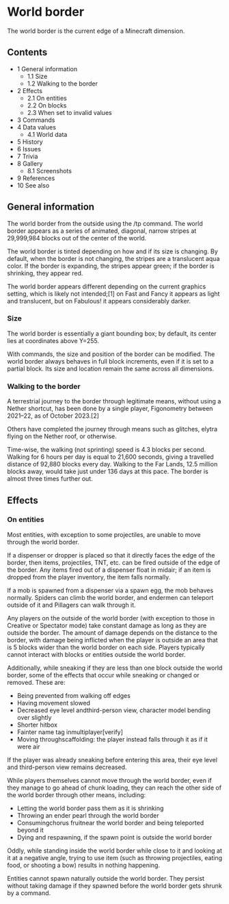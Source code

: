 # World border
The world border is the current edge of a Minecraft dimension.

## Contents
- 1 General information
	- 1.1 Size
	- 1.2 Walking to the border
- 2 Effects
	- 2.1 On entities
	- 2.2 On blocks
	- 2.3 When set to invalid values
- 3 Commands
- 4 Data values
	- 4.1 World data
- 5 History
- 6 Issues
- 7 Trivia
- 8 Gallery
	- 8.1 Screenshots
- 9 References
- 10 See also

## General information
The world border from the outside using the /tp command.
The world border appears as a series of animated, diagonal, narrow stripes at 29,999,984 blocks out of the center of the world.

The world border is tinted depending on how and if its size is changing. By default, when the border is not changing, the stripes are a translucent aqua color. If the border is expanding, the stripes appear green; if the border is shrinking, they appear red.

The world border appears different depending on the current graphics setting, which is likely not intended;[1] on Fast and Fancy it appears as light and translucent, but on Fabulous! it appears considerably darker.

### Size
The world border is essentially a giant bounding box; by default, its center lies at coordinates above Y=255.

With commands, the size and position of the border can be modified. The world border always behaves in full block increments, even if it is set to a partial block. Its size and location remain the same across all dimensions.

### Walking to the border
A terrestrial journey to the border through legitimate means, without using a Nether shortcut, has been done by a single player, Figonometry between 2021–22, as of October 2023.[2]

Others have completed the journey through means such as glitches, elytra flying on the Nether roof, or otherwise.

Time-wise, the walking (not sprinting) speed is 4.3 blocks per second. Walking for 6 hours per day is equal to 21,600 seconds, giving a travelled distance of 92,880 blocks every day. Walking to the Far Lands, 12.5 million blocks away, would take just under 136 days at this pace. The border is almost three times further out.

## Effects
### On entities
Most entities, with exception to some projectiles, are unable to move through the world border.

If a dispenser or dropper is placed so that it directly faces the edge of the border, then items, projectiles, TNT, etc. can be fired outside of the edge of the border. Any items fired out of a dispenser float in midair; if an item is dropped from the player inventory, the item falls normally.

If a mob is spawned from a dispenser via a spawn egg, the mob behaves normally. Spiders can climb the world border, and endermen can teleport outside of it and Pillagers can walk through it.

Any players on the outside of the world border (with exception to those in Creative or Spectator mode) take constant damage as long as they are outside the border. The amount of damage depends on the distance to the border, with damage being inflicted when the player is outside an area that is 5 blocks wider than the world border on each side. Players typically cannot interact with blocks or entities outside the world border.

Additionally, while sneaking if they are less than one block outside the world border, some of the effects that occur while sneaking or changed or removed. These are:

- Being prevented from walking off edges
- Having movement slowed
- Decreased eye level andthird-person view, character model bending over slightly
- Shorter hitbox
- Fainter name tag inmultiplayer[verify]
- Moving throughscaffolding: the player instead falls through it as if it were air

If the player was already sneaking before entering this area, their eye level and third-person view remains decreased.

While players themselves cannot move through the world border, even if they manage to go ahead of chunk loading, they can reach the other side of the world border through other means, including: 

- Letting the world border pass them as it is shrinking
- Throwing an ender pearl through the world border
- Consumingchorus fruitnear the world border and being teleported beyond it
- Dying and respawning, if the spawn point is outside the world border

Oddly, while standing inside the world border while close to it and looking at it at a negative angle, trying to use item (such as throwing projectiles, eating food, or shooting a bow) results in nothing happening.

Entities cannot spawn naturally outside the world border. They persist without taking damage if they spawned before the world border gets shrunk by a command.

